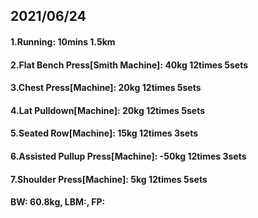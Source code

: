 ## 2021/06/24

#### 1.Running: 10mins 1.5km
#### 2.Flat Bench Press\[Smith Machine\]: 40kg 12times 5sets
#### 3.Chest Press\[Machine\]: 20kg 12times 5sets
#### 4.Lat Pulldown\[Machine\]: 20kg 12times 5sets
#### 5.Seated Row\[Machine\]: 15kg 12times 3sets
#### 6.Assisted Pullup Press\[Machine\]: -50kg 12times 3sets
#### 7.Shoulder Press\[Machine\]: 5kg 12times 5sets
#### BW: 60.8kg, LBM:, FP:
